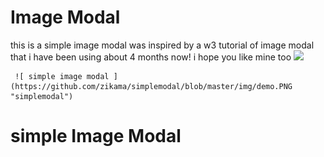 # Image Modal
   this is a simple image modal
    was inspired by a w3 tutorial of image modal that i have been using about 4 months now!
      i hope you like mine too
       <img src="https://zikama.github.io/simplemodal/img/demo.png" max-width="80%" max-height="878px">
    
     ![ simple image modal ](https://github.com/zikama/simplemodal/blob/master/img/demo.PNG "simplemodal")
# simple Image Modal